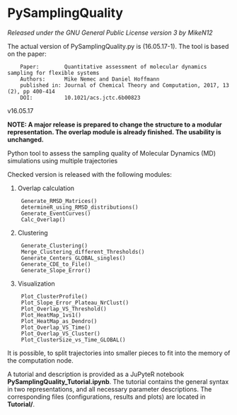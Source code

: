 # PySamplingQuality
_Released under the GNU General Public License version 3 by MikeN12_

The actual version of PySamplingQuality.py is (16.05.17-1). The tool is based on the paper:

        Paper:        Quantitative assessment of molecular dynamics sampling for flexible systems
        Authors:      Mike Nemec and Daniel Hoffmann
        published in: Journal of Chemical Theory and Computation, 2017, 13 (2), pp 400-414
        DOI:          10.1021/acs.jctc.6b00823

v16.05.17

__NOTE: A major release is prepared to change the structure to a modular representation. The overlap module is already finished. The usability is unchanged.__

Python tool to assess the sampling quality of Molecular Dynamics (MD) simulations using multiple trajectories

Checked version is released with the following modules:

1. Overlap calculation

        Generate_RMSD_Matrices()
        determineR_using_RMSD_distributions()
        Generate_EventCurves()
        Calc_Overlap()

2. Clustering

        Generate_Clustering()
        Merge_Clustering_different_Thresholds()
        Generate_Centers_GLOBAL_singles()
        Generate_CDE_to_File()
        Generate_Slope_Error()

3. Visualization

        Plot_ClusterProfile()
        Plot_Slope_Error_Plateau_NrClust()
        Plot_Overlap_VS_Threshold()
        Plot_HeatMap_1vs1()
        Plot_HeatMap_as_Dendro()
        Plot_Overlap_VS_Time()
        Plot_Overlap_VS_Cluster()
        Plot_ClusterSize_vs_Time_GLOBAL()

It is possible, to split trajectories into smaller pieces to fit into the memory of the computation node.

A tutorial and description is provided as a JuPyteR notebook __PySamplingQuality\_Tutorial.ipynb__. The tutorial contains the general syntax in two representations, and all necessary parameter descriptions. The corresponding files (configurations, results and plots) are located in __Tutorial/__.
